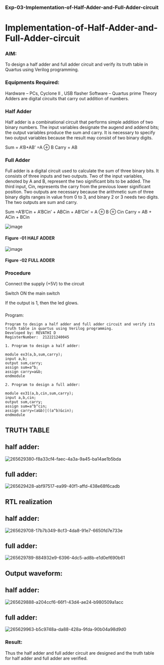 ### Exp-03-Implementation-of-Half-Adder-and-Full-Adder-circuit

# Implementation-of-Half-Adder-and-Full-Adder-circuit
### AIM:
To design a half adder and full adder circuit and verify its truth table in Quartus using Verilog programming.

### Equipments Required:
Hardware – PCs, Cyclone II , USB flasher
Software – Quartus prime
Theory
Adders are digital circuits that carry out addition of numbers.

### Half Adder
Half adder is a combinational circuit that performs simple addition of two binary numbers. The input variables designate the augend and addend bits; the output variables produce the sum and carry. It is necessary to specify two output variables because the result may consist of two binary digits.

Sum = A’B+AB’ =A ⊕ B Carry = AB

### Full Adder
Full adder is a digital circuit used to calculate the sum of three binary bits. It consists of three inputs and two outputs. Two of the input variables, denoted by A and B, represent the two significant bits to be added. The third input, Cin, represents the carry from the previous lower significant position. Two outputs are necessary because the arithmetic sum of three binary digits ranges in value from 0 to 3, and binary 2 or 3 needs two digits. The two outputs are sum and carry.

Sum =A’B’Cin + A’BCin’ + ABCin + AB’Cin’ = A ⊕ B ⊕ Cin Carry = AB + ACin + BCin

 ![image](https://user-images.githubusercontent.com/36288975/163552156-a13e5a56-c638-4110-97d9-8896907c8d25.png)

#### Figure -01 HALF ADDER 


![image](https://user-images.githubusercontent.com/36288975/163552057-b3547877-6d07-45b4-b7e0-bcfebfad9e1d.png)

#### Figure -02 FULL ADDER 

### Procedure

Connect the supply (+5V) to the circuit

Switch ON the main switch

If the output is 1, then the led glows.

### 
Program:
```
Program to design a half adder and full adder circuit and verify its truth table in quartus using Verilog programming.
Developed by: REVATHI D
RegisterNumber:  212221240045
```
```
1. Program to design a half adder:

module ex3(a,b,sum,carry);
input a,b;
output sum,carry;
assign sum=a^b;
assign carry=a&b;
endmodule 

2. Program to design a full adder:

module ex31(a,b,cin,sum,carry);
input a,b,cin;
output sum,carry;
assign sum=a^b^cin;
assign carry=(a&b)|((a^b)&cin);
endmodule
```
## TRUTH TABLE 
## half adder:

![265629380-f8a33cf4-faec-4a3a-9a45-ba14ae1b5bda](https://github.com/Revathi-Dayalan/Exp-02-Implementation-of-Half-Adder-and-Full-Adder-circuit/assets/96000574/bc239ee2-ba16-42e8-b2e3-713194fe5c41)

## full adder:

![265629428-abf97517-ea99-40f1-affd-438e68f6cadb](https://github.com/Revathi-Dayalan/Exp-02-Implementation-of-Half-Adder-and-Full-Adder-circuit/assets/96000574/212b968b-12fd-4f4e-bd15-e634366874a3)

## RTL realization
## half adder:

![265629708-17b7b349-8cf3-4da8-91e7-6650fd7e733e](https://github.com/Revathi-Dayalan/Exp-02-Implementation-of-Half-Adder-and-Full-Adder-circuit/assets/96000574/258f4893-0416-4850-bcc2-29f14663d885)

## full adder:

![265629789-884932e9-6396-4dc5-ad8b-e1d0ef690b61](https://github.com/Revathi-Dayalan/Exp-02-Implementation-of-Half-Adder-and-Full-Adder-circuit/assets/96000574/a451bdbd-6d11-41da-8d97-d9c4caf4829c)

## Output waveform:
## half adder:

![265629888-a204ccf6-66f1-43d4-ae24-b980509a1acc](https://github.com/Revathi-Dayalan/Exp-02-Implementation-of-Half-Adder-and-Full-Adder-circuit/assets/96000574/d1888fd2-efff-4a81-a563-fe7488b25c3e)


## full adder:


![265629963-b5c9748a-da88-428a-9fda-90b04a98d9d0](https://github.com/Revathi-Dayalan/Exp-02-Implementation-of-Half-Adder-and-Full-Adder-circuit/assets/96000574/aaf8b5dc-28c6-4dcf-b2bc-3e018770def6)


### Result:

Thus the half adder and full adder circuit are designed and the truth table for half adder and full adder are verified.
